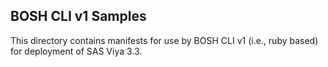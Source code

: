 ## BOSH CLI v1 Samples

This directory contains manifests for use by BOSH CLI v1 (i.e., ruby based) for
deployment of SAS Viya 3.3.
